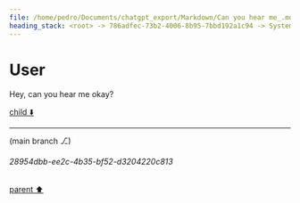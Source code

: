 ```yaml
---
file: /home/pedro/Documents/chatgpt_export/Markdown/Can you hear me_.md
heading_stack: <root> -> 786adfec-73b2-4006-8b95-7bbd192a1c94 -> System -> 2475ebf7-5b3d-41d4-b580-09934b5a9cda -> System -> b48edbbd-4a82-4a60-b20b-3ec7f62f16d1 -> User
---
```

# User

Hey, can you hear me okay?

[child ⬇️](#28954dbb-ee2c-4b35-bf52-d3204220c813)

---

(main branch ⎇)
###### 28954dbb-ee2c-4b35-bf52-d3204220c813
[parent ⬆️](#b48edbbd-4a82-4a60-b20b-3ec7f62f16d1)
